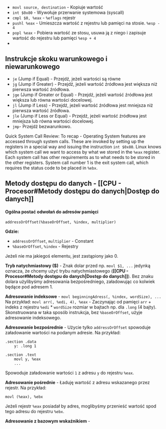 - `movl source, destination` - Kopiuje wartość
- `int $0x80` - Wywołuje przerwanie systemowa (syscall)
- `cmpl $0, %eax` - `%eflags` rejestr
- `pushl %eax` - Umieszcza wartość z rejestru lub pamięci na stosie. `%esp - 4`
- `popl %eax` - Pobiera wartość ze stosu, usuwa ją z niego i zapisuje wartość do rejestru lub pamięci `%esp + 4`
- 
## Instrukcje skoku warunkowego i niewarunkowego

- `je` (Jump if Equal) - Przejdź, jeżeli wartości są równe
- `jg` (Jump if Greater) - Przejdź, jeżeli wartość źródłowa jest większa niż pierwsza wartość źródłowa.
- `jge` (Jump if Greater or Equal) - Przejdź, jeżeli wartość źródłowa jest większa lub równa wartości docelowej.
- `jl` (Jump if Less) - Przejdź, jeżeli wartość źródłowa jest mniejsza niż pierwsza wartość źródłowa.
- `jle` (Jump if Less or Equal) - Przejdź, jeżeli wartość źródłowa jest mniejsza lub równa wartości docelowej.
- `jmp`- Przejdź bezwarunkowo.

Quick System Call Review: To recap - Operating System features are
accessed through system calls. These are invoked by setting up the
registers in a special way and issuing the instruction `int $0x80`. Linux
knows which system call we want to access by what we stored in the `%eax` register. Each system call has other requirements as to what needs to
be stored in the other registers. System call number 1 is the exit system
call, which requires the status code to be placed in `%ebx`.

## Metody dostępu do danych - **[[CPU - Procesor#Metody dostępu do danych|Dostęp do danych]]**

#### Ogólna postać odwołań do adresów pamięci

`addressOrOffset(%baseOrOffset, %index, multiplier)`

**Gdzie:**
- `addressOrOffset`, `multiplier` - Constant
- `%baseOrOffset`, `%index` - Rejestry

Jeżeli nie ma jakiegoś elementu, jest zastąpiony jako 0.

**Tryb natychmiastowy ($)** - Znak dolar przed np. `movl $1, ...` jedynką oznacza, że chcemy użyć trybu natychmiastowego (**[[CPU - Procesor#Metody dostępu do danych|Dostęp do danych]]**). Bez znaku dolara użylibyśmy adresowania bezpośredniego, załadowując co kolwiek będące pod adresem 1.

**Adresowanie indeksowe** - `movl beginningAdress(, %index, wordSize), ...`
Na przykład: `movl arr(, %edi, 4), %eax` - Zaczynając od pamięci `arr` + indeks z rejestru `%edi` * `wordSize` rozmiar w bajtach np. dla `.long` (4 bajty). Skonstruowana w taka sposób instrukcja, bez `%baseOrOffset`, użyje adresowanie indeksowego.

**Adresowanie bezpośrednie** - Użycie tylko `addressOrOffset` spowoduje załadowanie wartości na podanym adresie. Na przykład:

```
.section .data
	y: .long 1
	
.section .text
	movl y, %eax
	...
```

Spowoduje załadowanie wartości `1` z adresu `y` do rejestru `%eax`.

**Adresowanie pośrednie** - Ładuję wartość z adresu wskazanego przez rejestr. Na przykład:

```
movl (%eax), %ebx
```

Jeżeli rejestr `%eax` posiadał by adres, moglibyśmy przenieść wartość spod tego adresu do rejestru `%ebx`.

**Adresowanie z bazowym wskaźnikiem** - 